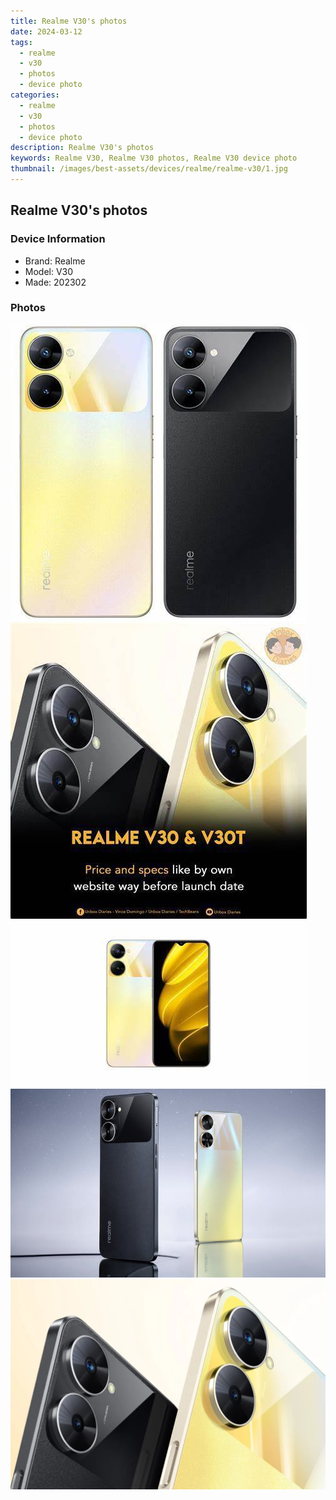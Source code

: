 ```yaml
---
title: Realme V30's photos
date: 2024-03-12
tags: 
  - realme
  - v30
  - photos
  - device photo
categories: 
  - realme
  - v30
  - photos
  - device photo
description: Realme V30's photos
keywords: Realme V30, Realme V30 photos, Realme V30 device photo
thumbnail: /images/best-assets/devices/realme/realme-v30/1.jpg
---
```


## Realme V30's photos

### Device Information

- Brand: Realme
- Model: V30
- Made: 202302

### Photos

![/images/best-assets/devices/realme/realme-v30/1.jpg](/images/best-assets/devices/realme/realme-v30/1.jpg)
![/images/best-assets/devices/realme/realme-v30/2.jpg](/images/best-assets/devices/realme/realme-v30/2.jpg)
![/images/best-assets/devices/realme/realme-v30/3.jpg](/images/best-assets/devices/realme/realme-v30/3.jpg)
![/images/best-assets/devices/realme/realme-v30/4.jpg](/images/best-assets/devices/realme/realme-v30/4.jpg)
![/images/best-assets/devices/realme/realme-v30/5.jpg](/images/best-assets/devices/realme/realme-v30/5.jpg)
